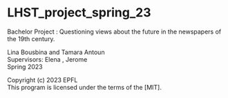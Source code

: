 # LHST_project_spring_23
Bachelor Project : Questioning views about the future in the newspapers of the 19th century.

Lina Bousbina and Tamara Antoun <br>
Supervisors: Elena , Jerome  <br>
Spring 2023<br>



     
  Copyright (c) 2023 EPFL    <br>
  This program is licensed under the terms of the [MIT]. 
